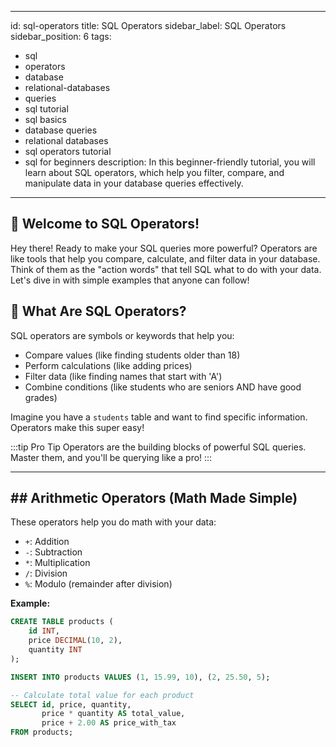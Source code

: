 

- ---
id: sql-operators
title: SQL Operators
sidebar_label: SQL Operators
sidebar_position: 6
tags:
  - sql
  - operators
  - database
  - relational-databases
  - queries
  - sql tutorial
  - sql basics
  - database queries
  - relational databases
  - sql operators tutorial
  - sql for beginners
description: In this beginner-friendly tutorial, you will learn about SQL operators, which help you filter, compare, and manipulate data in your database queries effectively.
---

## 📙 Welcome to SQL Operators!

Hey there! Ready to make your SQL queries more powerful? Operators are like tools that help you compare, calculate, and filter data in your database. Think of them as the "action words" that tell SQL what to do with your data. Let's dive in with simple examples that anyone can follow!

## 📘 What Are SQL Operators?

SQL operators are symbols or keywords that help you:

* Compare values (like finding students older than 18)
* Perform calculations (like adding prices)
* Filter data (like finding names that start with 'A')
* Combine conditions (like students who are seniors AND have good grades)

Imagine you have a `students` table and want to find specific information. Operators make this super easy!

:::tip Pro Tip
Operators are the building blocks of powerful SQL queries. Master them, and you'll be querying like a pro!
:::

---

## ## Arithmetic Operators (Math Made Simple)

These operators help you do math with your data:

* `+`: Addition
* `-`: Subtraction
* `*`: Multiplication
* `/`: Division
* `%`: Modulo (remainder after division)

**Example:**

```sql
CREATE TABLE products (
    id INT,
    price DECIMAL(10, 2),
    quantity INT
);

INSERT INTO products VALUES (1, 15.99, 10), (2, 25.50, 5);

-- Calculate total value for each product  
SELECT id, price, quantity, 
       price * quantity AS total_value,
       price + 2.00 AS price_with_tax
FROM products;
